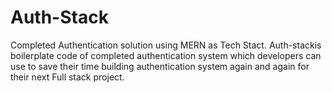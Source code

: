 # Auth-Stack
Completed Authentication solution using MERN as Tech Stact. Auth-stackis boilerplate code of completed authentication system which developers can use to save their time building authentication system again and again for their next Full stack project.
